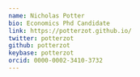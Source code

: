 ```yaml
---
name: Nicholas Potter
bio: Economics Phd Candidate
link: https://potterzot.github.io/
twitter: potterzot
github: potterzot
keybase: potterzot
orcid: 0000-0002-3410-3732
---
```

